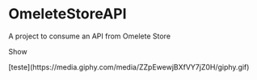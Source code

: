 # OmeleteStoreAPI
A project to consume an API from Omelete Store

<p>Show</p>
[teste](https://media.giphy.com/media/ZZpEwewjBXfVY7jZ0H/giphy.gif)

